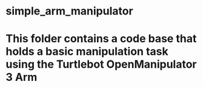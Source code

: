 # simple_arm_manipulator

# This folder contains a code base that holds a basic manipulation task using the Turtlebot OpenManipulator 3 Arm
